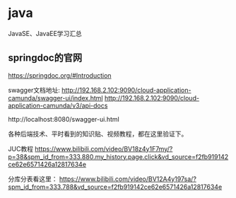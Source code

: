 # java
JavaSE、JavaEE学习汇总

## springdoc的官网
https://springdoc.org/#Introduction

swagger文档地址:
http://192.168.2.102:9090/cloud-application-camunda/swagger-ui/index.html
http://192.168.2.102:9090/cloud-application-camunda/v3/api-docs


http://localhost:8080/swagger-ui.html

各种后端技术、平时看到的知识贴、视频教程，都在这里验证下。

JUC教程
https://www.bilibili.com/video/BV18z4y1F7my/?p=38&spm_id_from=333.880.my_history.page.click&vd_source=f2fb919142ce62e6571426a12817634e

分库分表看这里：
https://www.bilibili.com/video/BV12A4y197sa/?spm_id_from=333.788&vd_source=f2fb919142ce62e6571426a12817634e


